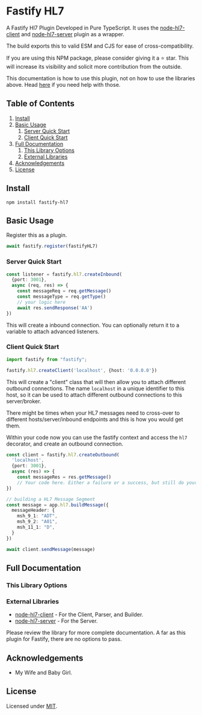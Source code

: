 # Fastify HL7

A Fastify Hl7 Plugin Developed in Pure TypeScript.
It uses the [node-hl7-client](https://github.com/Bugs5382/node-hl7-client) and [node-hl7-server](https://github.com/Bugs5382/node-hl7-server) plugin as a wrapper.

The build exports this to valid ESM and CJS for ease of cross-compatibility.

If you are using this NPM package, please consider giving it a :star: star.
This will increase its visibility and solicit more contribution from the outside.

This documentation is how to use this plugin, not on how to use the libraries above.
Head [here](#external-libraries) if you need help with those.

## Table of Contents

1. [Install](#install)
2. [Basic Usage](#basic-usage)
   1. [Server Quick Start](#server-quick-start)
   2. [Client Quick Start](#client-quick-start)
3. [Full Documentation](#full-documentation)
   1. [This Library Options](#this-library-options)
   2. [External Libraries](#external-libraries)
4. [Acknowledgements](#acknowledgements)
5. [License](#license)

## Install

```
npm install fastify-hl7
```

## Basic Usage

Register this as a plugin.

```ts
await fastify.register(fastifyHL7)
```

### Server Quick Start

```ts
const listener = fastify.hl7.createInbound(
  {port: 3001},
  async (req, res) => {
    const messageReq = req.getMessage()
    const messageType = req.getType()
    // your logic here
    await res.sendResponse('AA')
})
```
This will create a inbound connection. You can optionally return it to a variable to attach advanced listeners. 

### Client Quick Start

```ts
import fastify from "fastify";

fastify.hl7.createClient('localhost', {host: '0.0.0.0'})
```

This will create a "client" class that will then allow you to attach different outbound connections.
The name ```localhost``` in a unique identifier to this host, so it can be used to attach different outbound connections to this server/broker.

There might be times when your HL7 messages need to cross-over to different hosts/server/inbound endpoints and this is how you would get them.

Within your code now you can use the fastify context and access the ```hl7``` decorator,
and create an outbound connection.

```ts
const client = fastify.hl7.createOutbound(
  'localhost',
  {port: 3001},
  async (res) => {
    const messageRes = res.getMessage()
    // Your code here. Either a failure or a success, but still do your work here.
})

// building a HL7 Message Segment
const message = app.hl7.buildMessage({
  messageHeader: {
    msh_9_1: "ADT",
    msh_9_2: "A01",
    msh_11_1: "D",
  }
})

await client.sendMessage(message)
```

## Full Documentation

### This Library Options

### External Libraries

* [node-hl7-client](https://github.com/Bugs5382/node-hl7-client/blob/main/README.md) - For the Client, Parser, and Builder.
* [node-hl7-server](https://github.com/Bugs5382/node-hl7-server/blob/main/README.md) - For the Server.

Please review the library for more complete documentation.
A far as this plugin for Fastify, there are no options to pass.

## Acknowledgements

- My Wife and Baby Girl.

## License

Licensed under [MIT](LICENSE).